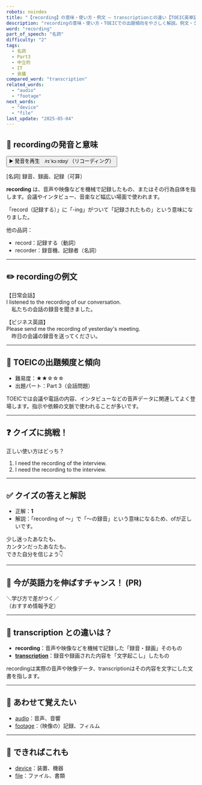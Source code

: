 ```yaml
---
robots: noindex
title: "【recording】の意味・使い方・例文 ― transcriptionとの違い【TOEIC英単語】"
description: "recordingの意味・使い方・TOEICでの出題傾向をやさしく解説。例文・クイズ付きでtranscriptionとの違いもわかりやすく学べます。"
word: "recording"
part_of_speech: "名詞"
difficulty: "2"
tags:
  - 名詞
  - Part3
  - 中立的
  - IT
  - 会議
compared_word: "transcription"
related_words:
  - "audio"
  - "footage"
next_words:
  - "device"
  - "file"
last_update: "2025-05-04"
---
```


## 🔰 recordingの発音と意味

<button class="play-audio" onclick="playTTS('recording')">
  <span class="play-audio-main">
    ▶️ 発音を再生　/rɪˈkɔːrdɪŋ/
  </span>
  <span class="play-audio-sub">
    （リコーディング）
  </span>
</button>

[名詞] 録音、録画、記録（可算）

**recording** は、音声や映像などを機械で記録したもの、またはその行為自体を指します。会議やインタビュー、音楽など幅広い場面で使われます。

「record（記録する）」に「-ing」がついて「記録されたもの」という意味になりました。

他の品詞：  
- record：記録する（動詞）
- recorder：録音機、記録者（名詞）

---

## ✏️ recordingの例文

【日常会話】  
I listened to the recording of our conversation.  
　私たちの会話の録音を聞きました。

【ビジネス英語】  
Please send me the recording of yesterday's meeting.  
　昨日の会議の録音を送ってください。

---

## 🎯 TOEICの出題頻度と傾向

- 難易度：★★☆☆☆
- 出題パート：Part 3（会話問題）

TOEICでは会議や電話の内容、インタビューなどの音声データに関連してよく登場します。指示や依頼の文脈で使われることが多いです。

---

## ❓ クイズに挑戦！

正しい使い方はどっち？

1. I need the recording of the interview.  
2. I need the recording to the interview.

---

## ✅ クイズの答えと解説

- 正解：**1**
- 解説：「recording of ～」で「～の録音」という意味になるため、ofが正しいです。

少し迷ったあなたも、  
カンタンだったあなたも、  
できた自分を信じよう👇️

---

## 🚀 今が英語力を伸ばすチャンス！ (PR)

<div class="info-center">
＼学び方で差がつく／<br>  
（おすすめ情報予定）
</div>

---

## 🤔  transcription との違いは？

- **recording**：音声や映像などを機械で記録した「録音・録画」そのもの
- **[transcription](/word/transcription/)**：録音や録画された内容を「文字起こし」したもの

recordingは実際の音声や映像データ、transcriptionはその内容を文字にした文書を指します。

---

## 🧩 あわせて覚えたい

- [audio](/word/audio/)：音声、音響
- [footage](/word/footage/)：（映像の）記録、フィルム

---

## 📖 できればこれも

- [device](/word/device/)：装置、機器
- [file](/word/file/)：ファイル、書類

<!-- cvid: aid49_bid15 -->
